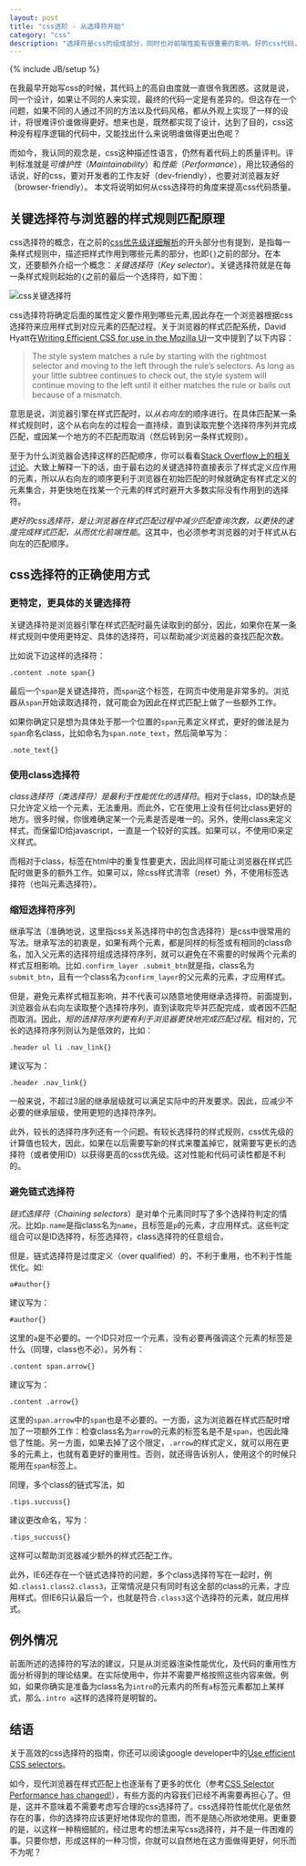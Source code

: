 ```yaml
---
layout: post
title: "css进阶 - 从选择符开始"
category: "css"
description: "选择符是css的组成部分，同时也对前端性能有很重要的影响。好的css代码，不仅应适于维护更新，而且应符合浏览器渲染优化需求，也即较好的页面性能。在写css选择符的时候，多一些思考，形成好的习惯，就可以很容易做到这些。"
---
```

{% include JB/setup %}

在我最早开始写css的时候，其代码上的高自由度就一直很令我困惑。这就是说，同一个设计，如果让不同的人来实现，最终的代码一定是有差异的。但这存在一个问题，如果不同的人通过不同的方法以及代码风格，都从外观上实现了一样的设计，将很难评价谁做得更好。想来也是，既然都实现了设计，达到了目的，css这种没有程序逻辑的代码中，又能找出什么来说明谁做得更出色呢？

而如今，我认同的观念是，css这种描述性语言，仍然有着代码上的质量评判。评判标准就是*可维护性*（*Maintainability*）和*性能*（*Performance*），用比较通俗的话说，好的css，要对开发者的工作友好（dev-friendly），也要对浏览器友好（browser-friendly）。 本文将说明如何从css选择符的角度来提高css代码质量。

## 关键选择符与浏览器的样式规则匹配原理 ##

css选择符的概念，在之前的[css优先级详细解析][]的开头部分也有提到，是指每一条样式规则中，描述把样式作用到哪些元素的部分，也即`{}`之前的部分。在本文，还要额外介绍一个概念：*关键选择符*（*Key selector*）。关键选择符就是在每一条样式规则起始的`{`之前的最后一个选择符，如下图：

![css关键选择符][img_key_selector_explain]

css选择符将确定后面的属性定义要作用到哪些元素,因此存在一个浏览器根据css选择符来应用样式到对应元素的匹配过程。关于浏览器的样式匹配系统，David Hyatt在[Writing Efficient CSS for use in the Mozilla UI][]一文中提到了以下内容：

> The style system matches a rule by starting with the rightmost selector and moving to the left through the rule’s selectors. As long as your little subtree continues to check out, the style system will continue moving to the left until it either matches the rule or bails out because of a mismatch.

意思是说，浏览器引擎在样式匹配时，以*从右向左*的顺序进行。在具体匹配某一条样式规则时，这个从右向左的过程会一直持续，直到读取完整个选择符序列并完成匹配，或因某一个地方的不匹配而取消（然后转到另一条样式规则）。

至于为什么浏览器会选择这样的匹配顺序，你可以看看[Stack Overflow上的相关讨论][]。大致上解释一下的话，由于最右边的关键选择符直接表示了样式定义应作用的元素，所以从右向左的顺序更利于浏览器在初始匹配的时候就确定有样式定义的元素集合，并更快地在找某一个元素的样式时避开大多数实际没有作用到的选择符。

*更好的css选择符，是让浏览器在样式匹配过程中减少匹配查询次数，以更快的速度完成样式匹配，从而优化前端性能*。这其中，也必须参考浏览器的对于样式从右向左的匹配顺序。

## css选择符的正确使用方式 ##

### 更特定，更具体的关键选择符 ###

关键选择符是浏览器引擎在样式匹配时最先读取到的部分，因此，如果你在某一条样式规则中使用更特定、具体的选择符，可以帮助减少浏览器的查找匹配次数。

比如说下边这样的选择符：

    .content .note span{}

最后一个`span`是关键选择符，而`span`这个标签，在网页中使用是非常多的。浏览器从`span`开始读取选择符，就可能会为因此在样式匹配上做了一些额外工作。

如果你确定只是想为具体处于那一个位置的`span`元素定义样式，更好的做法是为`span`命名class，比如命名为`span.note_text`，然后简单写为：

    .note_text{}

### 使用class选择符 ###

*class选择符（类选择符）是最利于性能优化的选择符*。相对于class，ID的缺点是只允许定义给一个元素，无法重用。而此外，它在使用上没有任何比class更好的地方。很多时候，你很难确定某一个元素是否是唯一的。另外，使用class来定义样式，而保留ID给javascript，一直是一个较好的实践。如果可以，不使用ID来定义样式。

而相对于class，标签在html中的重复性要更大，因此同样可能让浏览器在样式匹配时做更多的额外工作。如果可以，除css样式清零（reset）外，不使用标签选择符（也叫元素选择符）。

### 缩短选择符序列 ###

继承写法（准确地说，这里指css关系选择符中的包含选择符）是css中很常用的写法。继承写法的初衷是，如果有两个元素，都是同样的标签或有相同的class命名，加入父元素的选择符组成选择符序列，就可以避免在不需要的时候两个元素的样式互相影响。比如`.confirm_layer .submit_btn`就是指，class名为`submit_btn`，且有一个class名为`confirm_layer`的父元素的元素，才应用样式。

但是，避免元素样式相互影响，并不代表可以随意地使用继承选择符。前面提到，浏览器会从右向左读取整个选择符序列，直到读取完毕并匹配完成，或者因不匹配而取消。因此，*短的选择符序列更有利于浏览器更快地完成匹配过程*。相对的，冗长的选择符序列则认为是低效的，比如：

    .header ul li .nav_link{}

建议写为：

    .header .nav_link{}

一般来说，不超过3层的继承层级就可以满足实际中的开发要求。因此，应减少不必要的继承层级，使用更短的选择符序列。

此外，较长的选择符序列还有一个问题。有较长选择符的样式规则，css优先级的计算值也较大，因此，如果在以后需要写新的样式来覆盖掉它，就需要写更长的选择符（或者使用ID）以获得更高的css优先级。这对性能和代码可读性都是不利的。

### 避免链式选择符 ###

*链式选择符*（*Chaining selectors*）是对单个元素同时写了多个选择符判定的情况。比如`p.name`是指class名为`name`，且标签是`p`的元素，才应用样式。这些判定组合可以是ID选择符，标签选择符，class选择符的任意组合。

但是，链式选择符是过度定义（over qualified）的，不利于重用，也不利于性能优化。如:

    a#author{}

建议写为：

    #author{}

这里的`a`是不必要的。一个ID只对应一个元素，没有必要再强调这个元素的标签是什么（同理，class也不必）。另外有：

    .content span.arrow{}

建议写为：

    .content .arrow{}

这里的`span.arrow`中的`span`也是不必要的。一方面，这为浏览器在样式匹配时增加了一项额外工作：检查class名为`arrow`的元素的标签名是不是`span`，也因此降低了性能。另一方面，如果去掉了这个限定，`.arrow`的样式定义，就可以用在更多的元素上，也就有着更好的重用性。否则，就还得告诉别人，使用这个的时候只能用在`span`标签上。

同理，多个class的链式写法，如

    .tips.succuss{}

建议更改命名，写为：

    .tips_succuss{}

这样可以帮助浏览器减少额外的样式匹配工作。

此外，IE6还存在一个链式选择符的问题，多个class选择符写在一起时，例如`.class1.class2.class3`，正常情况是只有同时有这全部的class的元素，才应用样式。但IE6只认最后一个，也就是符合`.class3`这个选择符的元素，就应用样式。

## 例外情况 ##

前面所述的选择符的写法的建议，只是从浏览器渲染性能优化，及代码的重用性方面分析得到的理论结果。在实际使用中，你并不需要严格按照这些内容来做。例如，如果你确实是准备为class名为`intro`的元素内的所有`a`标签元素都加上某样式，那么`.intro a`这样的选择符是明智的。

## 结语 ##

关于高效的css选择符的指南，你还可以阅读google developer中的[Use efficient CSS selectors][]。

如今，现代浏览器在样式匹配上也逐渐有了更多的优化（参考[CSS Selector Performance has changed!][]），有些方面的内容我们已经不再需要再担心了。但是，这并不意味着不需要考虑写合理的css选择符了。css选择符性能优化是依然存在的事，你的选择符应该更好地体现你的意图，而不是随心所欲地使用。更重要的是，以这样一种稍细腻的，经过思考的想法来写css选择符，并不是一件困难的事。只要你想，形成这样的一种习惯，你就可以自然地在这方面做得更好，何乐而不为呢？

[img_key_selector_explain]: {{POSTS_IMG_PATH}}/201305/key_selector_explain.png "css关键选择符"

[css优先级详细解析]: http://acgtofe.com/posts/2013/04/css-specificity-explain-in-detail "css优先级详细解析"
[Writing Efficient CSS for use in the Mozilla UI]: http://www.mozilla.org/xpfe/goodcss.html "Writing Efficient CSS"
[Stack Overflow上的相关讨论]: http://stackoverflow.com/questions/5797014/why-do-browsers-match-css-selectors-from-right-to-left "Why do browsers match CSS selectors from right to left?"
[Use efficient CSS selectors]: https://developers.google.com/speed/docs/best-practices/rendering#UseEfficientCSSSelectors "Use efficient CSS selectors"
[CSS Selector Performance has changed!]: http://calendar.perfplanet.com/2011/css-selector-performance-has-changed-for-the-better/ "CSS Selector Performance has changed! (For the better)"